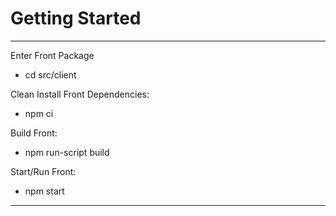 # Getting Started

-----------------------
Enter Front Package
* cd src/client

Clean Install Front Dependencies:
* npm ci

Build Front:
* npm run-script build

Start/Run Front:
* npm start

-----------------------

